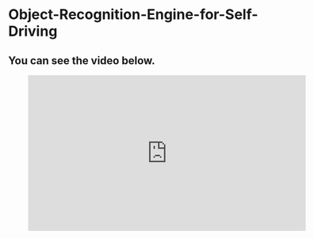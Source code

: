 # Object-Recognition-Engine-for-Self-Driving



## You can see the video below.

<figure class="video_container">
  <iframe width="560" height="315" src="https://www.youtube.com/embed/Rj5GVoOWZgM" frameborder="0" allow="accelerometer; autoplay; encrypted-media; gyroscope; picture-in-picture" allowfullscreen></iframe>
</figure>

